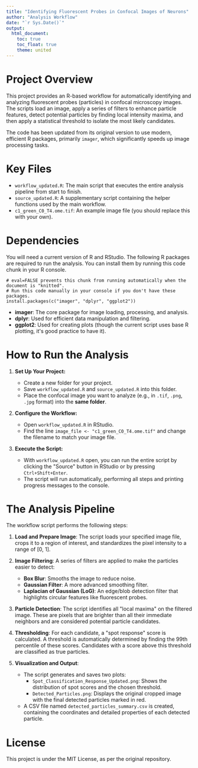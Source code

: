 ```yaml
---
title: "Identifying Fluorescent Probes in Confocal Images of Neurons"
author: "Analysis Workflow"
date: "`r Sys.Date()`"
output:
  html_document:
    toc: true
    toc_float: true
    theme: united
---
```


# Project Overview

This project provides an R-based workflow for automatically identifying and analyzing fluorescent probes (particles) in confocal microscopy images. The scripts load an image, apply a series of filters to enhance particle features, detect potential particles by finding local intensity maxima, and then apply a statistical threshold to isolate the most likely candidates.

The code has been updated from its original version to use modern, efficient R packages, primarily `imager`, which significantly speeds up image processing tasks.

# Key Files

* `workflow_updated.R`: The main script that executes the entire analysis pipeline from start to finish.
* `source_updated.R`: A supplementary script containing the helper functions used by the main workflow.
* `c1_green_C0_T4.ome.tif`: An example image file (you should replace this with your own).

# Dependencies

You will need a current version of R and RStudio. The following R packages are required to run the analysis. You can install them by running this code chunk in your R console.

```{r, eval=FALSE, message=FALSE}
# eval=FALSE prevents this chunk from running automatically when the document is "knitted".
# Run this code manually in your console if you don't have these packages.
install.packages(c("imager", "dplyr", "ggplot2"))
```

* **imager**: The core package for image loading, processing, and analysis.
* **dplyr**: Used for efficient data manipulation and filtering.
* **ggplot2**: Used for creating plots (though the current script uses base R plotting, it's good practice to have it).

# How to Run the Analysis

1.  **Set Up Your Project:**
    * Create a new folder for your project.
    * Save `workflow_updated.R` and `source_updated.R` into this folder.
    * Place the confocal image you want to analyze (e.g., in `.tif`, `.png`, `.jpg` format) into the **same folder**.

2.  **Configure the Workflow:**
    * Open `workflow_updated.R` in RStudio.
    * Find the line `image_file <- "c1_green_C0_T4.ome.tif"` and change the filename to match your image file.

3.  **Execute the Script:**
    * With `workflow_updated.R` open, you can run the entire script by clicking the "Source" button in RStudio or by pressing `Ctrl+Shift+Enter`.
    * The script will run automatically, performing all steps and printing progress messages to the console.

# The Analysis Pipeline

The workflow script performs the following steps:

1.  **Load and Prepare Image**: The script loads your specified image file, crops it to a region of interest, and standardizes the pixel intensity to a range of \[0, 1\].

2.  **Image Filtering**: A series of filters are applied to make the particles easier to detect:
    * **Box Blur**: Smooths the image to reduce noise.
    * **Gaussian Filter**: A more advanced smoothing filter.
    * **Laplacian of Gaussian (LoG)**: An edge/blob detection filter that highlights circular features like fluorescent probes.

3.  **Particle Detection**: The script identifies all "local maxima" on the filtered image. These are pixels that are brighter than all their immediate neighbors and are considered potential particle candidates.

4.  **Thresholding**: For each candidate, a "spot response" score is calculated. A threshold is automatically determined by finding the 99th percentile of these scores. Candidates with a score above this threshold are classified as true particles.

5.  **Visualization and Output**:
    * The script generates and saves two plots:
        * `Spot_Classification_Response_Updated.png`: Shows the distribution of spot scores and the chosen threshold.
        * `Detected_Particles.png`: Displays the original cropped image with the final detected particles marked in red.
    * A CSV file named `detected_particles_summary.csv` is created, containing the coordinates and detailed properties of each detected particle.

# License

This project is under the MIT License, as per the original repository.
